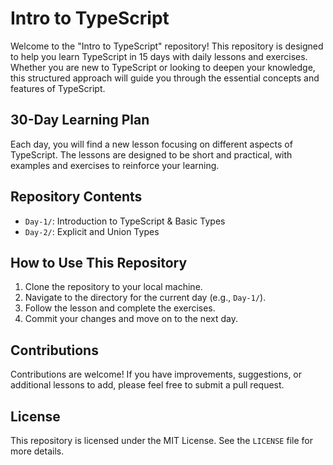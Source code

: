 # Intro to TypeScript

Welcome to the "Intro to TypeScript" repository! This repository is designed to help you learn TypeScript in 15 days with daily lessons and exercises. Whether you are new to TypeScript or looking to deepen your knowledge, this structured approach will guide you through the essential concepts and features of TypeScript.

## 30-Day Learning Plan

Each day, you will find a new lesson focusing on different aspects of TypeScript. The lessons are designed to be short and practical, with examples and exercises to reinforce your learning.

## Repository Contents

- `Day-1/`: Introduction to TypeScript & Basic Types
- `Day-2/`: Explicit and Union Types
<!-- - `Day03/`: Interfaces
- `Day04/`: Classes
- `Day05/`: Functions -->
<!-- - ... -->
<!-- - `Day30/`: Advanced Topics and Best Practices -->

## How to Use This Repository

1. Clone the repository to your local machine.
2. Navigate to the directory for the current day (e.g., `Day-1/`).
3. Follow the lesson and complete the exercises.
4. Commit your changes and move on to the next day.

## Contributions

Contributions are welcome! If you have improvements, suggestions, or additional lessons to add, please feel free to submit a pull request.

## License

This repository is licensed under the MIT License. See the `LICENSE` file for more details.
